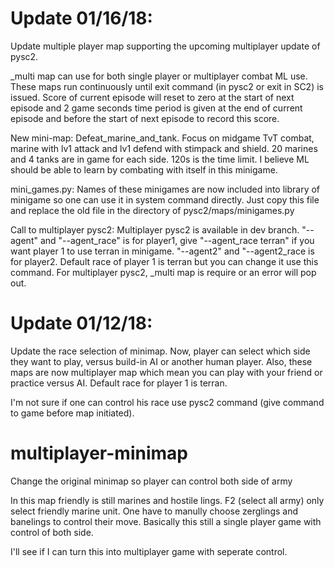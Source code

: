 # Update 01/16/18:

Update multiple player map supporting the upcoming multiplayer update of pysc2. 

\_multi map can use for both single player or multiplayer combat ML use. These maps run continuously until exit command (in pysc2 or exit in SC2) is issued. Score of current episode will reset to zero at the start of next episode and 2 game seconds time period is given at the end of current episode and before the start of next episode to record this score. 

New mini-map: Defeat_marine_and_tank. Focus on midgame TvT combat, marine with lv1 attack and lv1 defend with stimpack and shield. 20 marines and 4 tanks are in game for each side. 120s is the time limit. I believe ML should be able to learn by combating with itself in this minigame.

mini_games.py: Names of these minigames are now included into library of minigame so one can use it in system command directly. Just copy this file and replace the old file in the directory of pysc2/maps/minigames.py

Call to multiplayer pysc2: Multiplayer pysc2 is available in dev branch. "--agent" and "--agent_race" is for player1, give "--agent_race terran" if you want player 1 to use terran in minigame. "--agent2" and "--agent2_race is for player2. Default race of player 1 is terran but you can change it use this command. For multiplayer pysc2, \_multi map is require or an error will pop out.

# Update 01/12/18:

Update the race selection of minimap. Now, player can select which side they want to play, versus build-in AI or another human player. Also, these maps are now multiplayer map which mean you can play with your friend or practice versus AI. Default race for player 1 is terran.

I'm not sure if one can control his race use pysc2 command (give command to game before map initiated).

# multiplayer-minimap
Change the original minimap so player can control both side of army

In this map friendly is still marines and hostile lings. F2 (select all army) only select friendly marine unit. One have to manully choose zerglings and banelings to control their move. Basically this still a single player game with control of both side.

I'll see if I can turn this into multiplayer game with seperate control.

